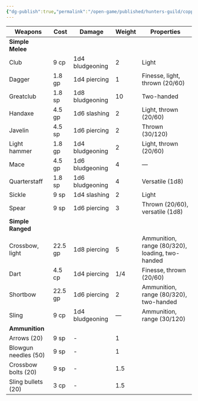 ```yaml
---
{"dg-publish":true,"permalink":"/open-game/published/hunters-guild/copper-shop/copper-hg-weapons/"}
---
```



| Weapons              | Cost    | Damage          | Weight | Properties                                      |
| -------------------- | ------- | --------------- | ------ | ----------------------------------------------- |
| **Simple Melee**     |         |                 |        |                                                 |
| Club                 | 9 cp    | 1d4 bludgeoning | 2      | Light                                           |
| Dagger               | 1.8 gp  | 1d4 piercing    | 1      | Finesse, light, thrown (20/60)                  |
| Greatclub            | 1.8 sp  | 1d8 bludgeoning | 10     | Two-handed                                      |
| Handaxe              | 4.5 gp  | 1d6 slashing    | 2      | Light, thrown (20/60)                           |
| Javelin              | 4.5 sp  | 1d6 piercing    | 2      | Thrown (30/120)                                 |
| Light hammer         | 1.8 gp  | 1d4 bludgeoning | 2      | Light, thrown (20/60)                           |
| Mace                 | 4.5 gp  | 1d6 bludgeoning | 4      | —                                               |
| Quarterstaff         | 1.8 sp  | 1d6 bludgeoning | 4      | Versatile (1d8)                                 |
| Sickle               | 9 sp    | 1d4 slashing    | 2      | Light                                           |
| Spear                | 9 sp    | 1d6 piercing    | 3      | Thrown (20/60), versatile (1d8)                 |
| **Simple Ranged**    |         |                 |        |                                                 |
| Crossbow, light      | 22.5 gp | 1d8 piercing    | 5      | Ammunition, range (80/320), loading, two-handed |
| Dart                 | 4.5 cp  | 1d4 piercing    | 1/4    | Finesse, thrown (20/60)                         |
| Shortbow             | 22.5 gp | 1d6 piercing    | 2      | Ammunition, range (80/320), two-handed          |
| Sling                | 9 cp    | 1d4 bludgeoning | —      | Ammunition, range (30/120)                      |
| **Ammunition**       |         |                 |        |                                                 |
| Arrows (20)          | 9 sp    | -               | 1      |                                                 |
| Blowgun needles (50) | 9 sp    | -               | 1      |                                                 |
| Crossbow bolts (20)  | 9 sp    | -               | 1.5    |                                                 |
| Sling bullets (20)   | 3 cp    | -               | 1.5    |                                                 |
